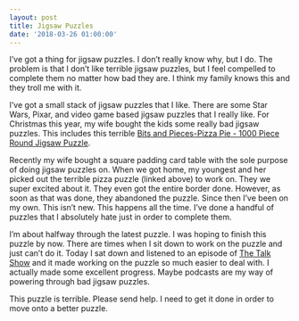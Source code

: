 ```yaml
---
layout: post
title: Jigsaw Puzzles
date: '2018-03-26 01:00:00'
---
```


I’ve got a thing for jigsaw puzzles. I don’t really know why, but I do. The problem is that I don’t like terrible jigsaw puzzles, but I feel compelled to complete them no matter how bad they are. I think my family knows this and they troll me with it.

I’ve got a small stack of jigsaw puzzles that I like. There are some Star Wars, Pixar, and video game based jigsaw puzzles that I really like. For Christmas this year, my wife bought the kids some really bad jigsaw puzzles. This includes this terrible [Bits and Pieces-Pizza Pie - 1000 Piece Round Jigsaw Puzzle](https://www.amazon.com/Bits-Pieces-Pizza-Pie-Jigsaw-Puzzle/dp/B00UAZ1BX0).

Recently my wife bought a square padding card table with the sole purpose of doing jigsaw puzzles on. When we got home, my youngest and her picked out the terrible pizza puzzle (linked above) to work on. They we super excited about it. They even got the entire border done. However, as soon as that was done, they abandoned the puzzle. Since then I’ve been on my own. This isn’t new. This happens all the time. I’ve done a handful of puzzles that I absolutely hate just in order to complete them.

I’m about halfway through the latest puzzle. I was hoping to finish this puzzle by now. There are times when I sit down to work on the puzzle and just can’t do it. Today I sat down and listened to an episode of [The Talk Show](https://daringfireball.net/thetalkshow) and it made working on the puzzle so much easier to deal with. I actually made some excellent progress. Maybe podcasts are my way of powering through bad jigsaw puzzles.

This puzzle is terrible. Please send help. I need to get it done in order to move onto a better puzzle.

